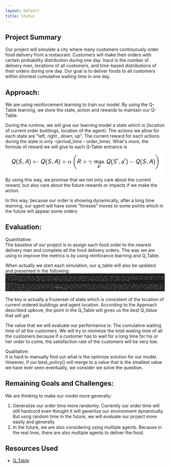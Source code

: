 ```yaml
---
layout: default
title: Status
---
```


## Project Summary
Our project will simulate a city where many customers continuously order food delivery from a restaurant. Customers will make their orders with certain probability distribution during one day. Input is the number of delivery men, locations of all customers, and time-based distributions of their orders during one day. Our goal is to deliver foods to all customers within shortest cumulative waiting time in one day.

## Approach:
We are using reinforcement learning to train our model. By using the Q-Table learning, we store the state, action and rewards to maintain our Q-Table. 

During the runtime, we will give our learning model a state which is (location of current order buildings, location of the agent). The actions we allow for each state are "left, right , down, up". The current reward for each actions during the state is only -(arrival_time - order_time). What's more, the formula of reward we will give to each Q-Table entrance is <img src="Q-Value.png">
By using this way, we promise that we not only care about the current reward, but also care about the future rewards or impacts if we make the action. 

In this way, because our order is showing dynamically, after a long time learning, our agent will have some "foresee“ moves to some points which in the future will appear some orders

## Evaluation:
Quantitative: <br>
The baseline of our project is to assign each food order to the nearest delivery man and complete all the food delivery orders. The way we are using to improve the metrics is by using reinforance learning and Q_Table. 

When actually we start each simulation, our q_table will also be updated and presented in the following:
<img src="Q_Table.png">

The key is actually a frozenset of state which is consistent of the location of current ordered buildings and agent location. According to the Approach described upbove, the point in the Q_Table will gives us the best Q_Value that will get.

The value that we will evaluate our performance is:
The cumulative waiting time of all the customers. We will try to minimize the total waiting time of all the customers because if a customer has to wait for a long time for his or her order to come, the satisfaction rate of the customers will be very low.

Qualitative: <br>
It is hard to manually find out what is the optimize solution for our model. However, if our best_policy() will merge to a value that is the smallest value we have ever seen eventually, we consider we solve the question.

## Remaining Goals and Challenges:
We are thinking to make our model more generally:
1. Generalize our order time more randomly. Currently our order time will still hardcord even thought it will generlize our environment dynamically. But usng random time in the future, we will evaluate our project more easily and generally
2. In the future, we are also considering using multiple agents. Because in the real lives, there are also multiple agents to deliver the food.

## Resources Used
- [Q_Table](https://www.youtube.com/watch?v=Cgx6l19y7q0&t=198s)
